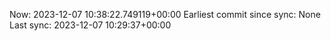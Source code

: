 Now: 2023-12-07 10:38:22.749119+00:00 Earliest commit since sync: None Last sync: 2023-12-07 10:29:37+00:00
